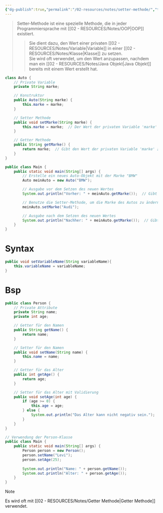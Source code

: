 ```yaml
---
{"dg-publish":true,"permalink":"/02-resources/notes/setter-methode/","tags":["code/OOP","code/java"],"noteIcon":"","updated":"2024-11-07T11:49:58.000+01:00"}
---
```


> Setter-Methode ist eine spezielle Methode, die in jeder Programmiersprache mit [[02 - RESOURCES/Notes/OOP\|OOP]] existiert.  
>> Sie dient dazu, den Wert einer privaten [[02 - RESOURCES/Notes/Variable\|Variable]] in einer [[02 - RESOURCES/Notes/Klasse\|Klasse]] zu setzen.  
>> Sie wird oft verwendet, um den Wert anzupassen, nachdem man ein [[02 - RESOURCES/Notes/Java Objekt\|Java Objekt]] bereits mit einem Wert erstellt hat.

```java
class Auto {
    // Private Variable
    private String marke;

    // Konstruktor
    public Auto(String marke) {
        this.marke = marke;
    }

    // Setter Methode
    public void setMarke(String marke) {
        this.marke = marke;  // Der Wert der privaten Variable 'marke' wird durch die Methode gesetzt
    }

    // Getter Methode
    public String getMarke() {
        return marke;  // Gibt den Wert der privaten Variable 'marke' zurück
    }
}

public class Main {
    public static void main(String[] args) {
        // Erstelle ein neues Auto-Objekt mit der Marke "BMW"
        Auto meinAuto = new Auto("BMW");

        // Ausgabe vor dem Setzen des neuen Wertes
        System.out.println("Vorher: " + meinAuto.getMarke());  // Gibt "BMW" aus

        // Benutze die Setter-Methode, um die Marke des Autos zu ändern
        meinAuto.setMarke("Audi");

        // Ausgabe nach dem Setzen des neuen Wertes
        System.out.println("Nachher: " + meinAuto.getMarke());  // Gibt "Audi" aus
    }
}
```
# Syntax
```java
public void setVariableName(String variableName){
	this.variableName = variableName;
}
```

# Bsp
```java
public class Person {
    // Private Attribute
    private String name;
    private int age;

    // Getter für den Namen
    public String getName() {
        return name;
    }

    // Setter für den Namen
    public void setName(String name) {
        this.name = name;
    }

    // Getter für das Alter
    public int getAge() {
        return age;
    }

    // Setter für das Alter mit Validierung
    public void setAge(int age) {
        if (age >= 0) {
            this.age = age;
        } else {
            System.out.println("Das Alter kann nicht negativ sein.");
        }
    }
}

// Verwendung der Person-Klasse
public class Main {
    public static void main(String[] args) {
        Person person = new Person();
        person.setName("Levi");
        person.setAge(25);
        
        System.out.println("Name: " + person.getName());
        System.out.println("Alter: " + person.getAge());
    }
}
```


>[!note] 
>Es wird oft mit [[02 - RESOURCES/Notes/Getter Methode\|Getter Methode]] verwendet.